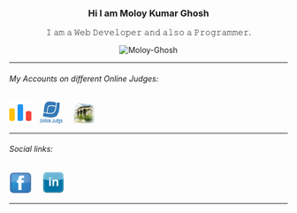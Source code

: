 <h3 align="center">Hi I am <strong>Moloy Kumar Ghosh</strong></h3>
<p  align="center">𝙸 𝚊𝚖 𝚊 𝚆𝚎𝚋 𝙳𝚎𝚟𝚎𝚕𝚘𝚙𝚎𝚛 𝚊𝚗𝚍 𝚊𝚕𝚜𝚘 𝚊 𝙿𝚛𝚘𝚐𝚛𝚊𝚖𝚖𝚎𝚛.</p>
<p align="center"><img src="https://github-readme-stats.vercel.app/api/top-langs?username=Moloy-Ghosh&show_icons=true&locale=en&layout=compact" alt="Moloy-Ghosh" /></p>
<hr/>

<h6>My Accounts on different Online Judges:</h6>

  <a href="https://codeforces.com/profile/Moloy_Ghosh"><img style="width:40px; height:40px;" src="code-forces.png" title="Codeforces"></a>&nbsp; &nbsp;
  <a href="https://onlinejudge.org/index.php?option=com_onlinejudge&Itemid=8&page=show_authorstats&userid=1280837"><img style="width:40px;height:40px;" src="UVa.png" title="UVa Online Judge"></a> &nbsp; &nbsp;
  <a href="https://acm.timus.ru/author.aspx?id=341522"><img style="width:40px;height:40px;" src="Timus.jpg" title="Timus Online Judge"></a> &nbsp; &nbsp;
  
<hr/>



<h6>Social links:</h6>

  <a href="https://mbasic.facebook.com/moloy.ghosh.31508076"><img style="width:40px;height:40px;" src="facebook-logo-png-3.png" title="Facebook"></a> &nbsp; &nbsp;
  <a href="https://www.linkedin.com/in/moloy-ghosh-cse/"><img style="width:40px;height:40px;" src="linkedin-logo-png-2023.png" title="Linkedin"></a> &nbsp; &nbsp;
  
  <hr/>

